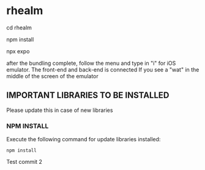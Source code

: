 # rhealm

cd rhealm

npm install

npx expo

after the bundling complete, follow the menu and type in "i" for iOS emulator.
The front-end and back-end is connected If you see a "wat" in the middle of the screen of the emulator

## IMPORTANT LIBRARIES TO BE INSTALLED

Please update this in case of new libraries

### NPM INSTALL
Execute the following command for update libraries installed:

```npm install```

Test commit 2
